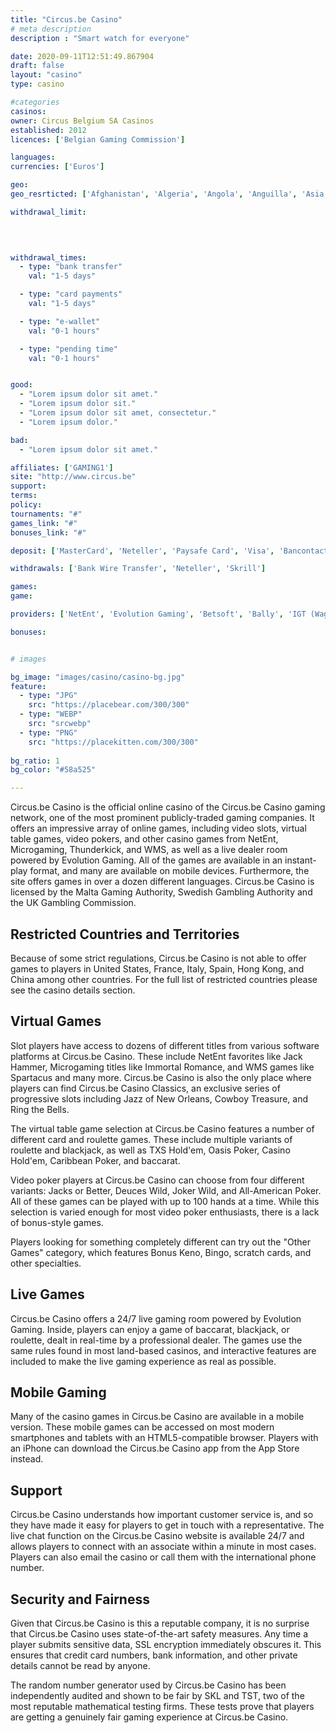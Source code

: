 ```yaml
---
title: "Circus.be Casino"
# meta description
description : "Smart watch for everyone"

date: 2020-09-11T12:51:49.867904
draft: false
layout: "casino" 
type: casino

#categories
casinos: 
owner: Circus Belgium SA Casinos
established: 2012
licences: ['Belgian Gaming Commission']

languages: 
currencies: ['Euros']

geo: 
geo_resrticted: ['Afghanistan', 'Algeria', 'Angola', 'Anguilla', 'Asia', 'Australia', 'New South Wales', 'Bermuda', 'Bosnia and Herzegovina', 'Brazil', 'British Indian Ocean Territory', 'British Virgin Islands', 'Bulgaria', 'Cayman Islands', 'China', 'Cook Islands', 'Croatia', 'Ecuador', 'Falkland Islands', 'France', 'French Guiana', 'French Polynesia', 'French Southern Territories', 'Germany', 'Schleswig-Holstein', 'Gibraltar', 'Guadeloupe', 'Guyana', 'Hong Kong', 'Hungary', 'Iran', 'Iraq', 'Ireland', 'Israel', 'Italy', 'Laos', 'Latvia', 'Libya', 'Lithuania', 'Macedonia', 'Martinique', 'Mayotte', 'Montenegro', 'Montserrat', 'Myanmar [Burma]', 'Netherlands', 'Netherlands Antilles', 'North Korea', 'Panama', 'Papua New Guinea', "People's Democratic Republic of Yemen", 'Pitcairn Islands', 'Portugal', 'Puerto Rico', 'Romania', 'Réunion', 'Saint Helena', 'Saint Pierre and Miquelon', 'Serbia', 'Slovenia', 'South Georgia and the South Sandwich Islands', 'South Korea', 'South Sudan', 'Spain', 'Sudan', 'Sweden', 'Switzerland', 'Syria', 'Turkey', 'Turkmenistan', 'Turks and Caicos Islands', 'Uganda', 'United Kingdom', 'United States', 'Alabama', 'Alaska', 'American Samoa', 'Arizona', 'Arkansas', 'California', 'Colorado', 'Connecticut', 'Delaware', 'District of Columbia', 'Florida', 'Georgia(US)', 'Guam', 'Hawaii', 'Idaho', 'Illinois', 'Indiana', 'Iowa', 'Kansas', 'Kentucky', 'Louisiana', 'Maine', 'Maryland', 'Massachusetts', 'Michigan', 'Minnesota', 'Mississippi', 'Missouri', 'Montana', 'Nebraska', 'Nevada', 'New Hampshire', 'New Jersey', 'New Mexico', 'New York', 'North Carolina', 'North Dakota', 'Northern Mariana Islands', 'Ohio', 'Oklahoma', 'Oregon', 'Pennsylvania', 'Rhode Island', 'South Carolina', 'South Dakota', 'Tennessee', 'Texas', 'U.S. Virgin Islands', 'Utah', 'Vermont', 'Virginia', 'Washington', 'West Virginia', 'Wisconsin', 'Wyoming', 'Vanuatu', 'Vietnam', 'Yemen']

withdrawal_limit:

  
  

withdrawal_times:
  - type: "bank transfer"
    val: "1-5 days"

  - type: "card payments"
    val: "1-5 days"

  - type: "e-wallet"
    val: "0-1 hours"

  - type: "pending time"
    val: "0-1 hours"


good:
  - "Lorem ipsum dolor sit amet."
  - "Lorem ipsum dolor sit."
  - "Lorem ipsum dolor sit amet, consectetur."
  - "Lorem ipsum dolor."

bad:
  - "Lorem ipsum dolor sit amet."

affiliates: ['GAMING1']
site: "http://www.circus.be"
support: 
terms:
policy:
tournaments: "#"
games_link: "#"
bonuses_link: "#"

deposit: ['MasterCard', 'Neteller', 'Paysafe Card', 'Visa', 'Bancontact/Mister Cash', 'Skrill', 'HiPay', 'Cashlib', 'Moneyclic']

withdrawals: ['Bank Wire Transfer', 'Neteller', 'Skrill']

games: 
game:

providers: ['NetEnt', 'Evolution Gaming', 'Betsoft', 'Bally', 'IGT (WagerWorks)', 'WMS', 'NextGen Gaming', 'Barcrest Games', 'iSoftBet', 'PariPlay', 'Novomatic', 'Quickspin', 'Playson', 'Thunderkick', 'Amatic Industries', 'EGT Interactive', 'Holland Power Gaming', 'GAMING1', 'Quickfire', 'Betconstruct', 'Pragmatic Play', 'Fazi Gaming']

bonuses:


# images

bg_image: "images/casino/casino-bg.jpg"  
feature:
  - type: "JPG" 
    src: "https://placebear.com/300/300"
  - type: "WEBP"
    src: "srcwebp"
  - type: "PNG"
    src: "https://placekitten.com/300/300"  
 
bg_ratio: 1 
bg_color: "#58a525"  

---
```


Circus.be Casino is the official online casino of the Circus.be Casino gaming network, one of the most prominent publicly-traded gaming companies. It offers an impressive array of online games, including video slots, virtual table games, video pokers, and other casino games from NetEnt, Microgaming, Thunderkick, and WMS, as well as a live dealer room powered by Evolution Gaming. All of the games are available in an instant-play format, and many are available on mobile devices. Furthermore, the site offers games in over a dozen different languages. Circus.be Casino is licensed by the Malta Gaming Authority, Swedish Gambling Authority and the UK Gambling Commission.

## Restricted Countries and Territories
Because of some strict regulations, Circus.be Casino is not able to offer games to players in United States, France, Italy, Spain, Hong Kong, and China among other countries. For the full list of restricted countries please see the casino details section.

## Virtual Games
Slot players have access to dozens of different titles from various software platforms at Circus.be Casino. These include NetEnt favorites like Jack Hammer, Microgaming titles like Immortal Romance, and WMS games like Spartacus and many more. Circus.be Casino is also the only place where players can find Circus.be Casino Classics, an exclusive series of progressive slots including Jazz of New Orleans, Cowboy Treasure, and Ring the Bells.

The virtual table game selection at Circus.be Casino features a number of different card and roulette games. These include multiple variants of roulette and blackjack, as well as TXS Hold'em, Oasis Poker, Casino Hold'em, Caribbean Poker, and baccarat.

Video poker players at Circus.be Casino can choose from four different variants: Jacks or Better, Deuces Wild, Joker Wild, and All-American Poker. All of these games can be played with up to 100 hands at a time. While this selection is varied enough for most video poker enthusiasts, there is a lack of bonus-style games.

Players looking for something completely different can try out the "Other Games" category, which features Bonus Keno, Bingo, scratch cards, and other specialties.

## Live Games
Circus.be Casino offers a 24/7 live gaming room powered by Evolution Gaming. Inside, players can enjoy a game of baccarat, blackjack, or roulette, dealt in real-time by a professional dealer. The games use the same rules found in most land-based casinos, and interactive features are included to make the live gaming experience as real as possible.

## Mobile Gaming
Many of the casino games in Circus.be Casino are available in a mobile version. These mobile games can be accessed on most modern smartphones and tablets with an HTML5-compatible browser. Players with an iPhone can download the Circus.be Casino app from the App Store instead.

## Support
Circus.be Casino understands how important customer service is, and so they have made it easy for players to get in touch with a representative. The live chat function on the Circus.be Casino website is available 24/7 and allows players to connect with an associate within a minute in most cases. Players can also email the casino or call them with the international phone number.

## Security and Fairness
Given that Circus.be Casino is this a reputable company, it is no surprise that Circus.be Casino uses state-of-the-art safety measures. Any time a player submits sensitive data, SSL encryption immediately obscures it. This ensures that credit card numbers, bank information, and other private details cannot be read by anyone.

The random number generator used by Circus.be Casino has been independently audited and shown to be fair by SKL and TST, two of the most reputable mathematical testing firms. These tests prove that players are getting a genuinely fair gaming experience at Circus.be Casino.